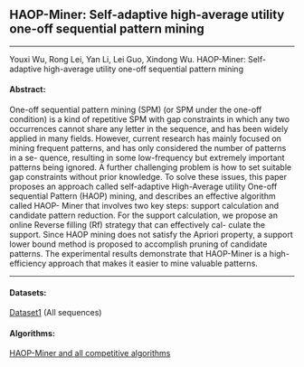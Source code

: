 ## HAOP-Miner: Self-adaptive high-average utility one-off sequential pattern mining
***

Youxi Wu, Rong  Lei, Yan Li, Lei Guo, Xindong Wu. HAOP-Miner: Self-adaptive high-average utility one-off sequential pattern mining

#### Abstract:

One-off sequential pattern mining (SPM) (or SPM under the one-off condition) is a kind of repetitive SPM with gap constraints in which any two occurrences cannot share any letter in the sequence, and has been widely applied in many fields. However, current research has mainly focused on mining frequent patterns, and has only considered the number of patterns in a se- quence, resulting in some low-frequency but extremely important patterns being ignored. A further challenging problem is how to set suitable gap constraints without prior knowledge. To solve these issues, this paper proposes an approach called self-adaptive High-Average utility One-off sequential Pattern (HAOP) mining, and describes an effective algorithm called HAOP- Miner that involves two key steps: support calculation and candidate pattern reduction. For the support calculation, we propose an online Reverse filling (Rf) strategy that can effectively cal- culate the support. Since HAOP mining does not satisfy the Apriori property, a support lower bound method is proposed to accomplish pruning of candidate patterns. The experimental results demonstrate that HAOP-Miner is a high-efficiency approach that makes it easier to mine valuable patterns.

---

#### Datasets:
[Dataset1](https://github.com/wuc567/Pattern-Mining/blob/master/HAOP-Miner/DataSet.zip)  (All sequences)

#### Algorithms:

[HAOP-Miner and all competitive algorithms](https://github.com/wuc567/Pattern-Mining/blob/master/HAOP-Miner/HAOP-Miner_code.zip)
 

